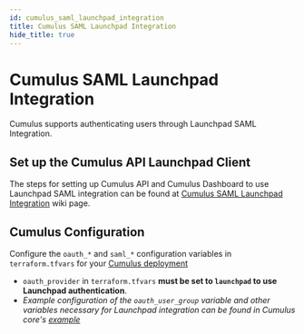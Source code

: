 ```yaml
---
id: cumulus_saml_launchpad_integration
title: Cumulus SAML Launchpad Integration
hide_title: true
---
```


# Cumulus SAML Launchpad Integration

Cumulus supports authenticating users through Launchpad SAML Integration.  

## Set up the Cumulus API Launchpad Client

The steps for setting up Cumulus API and Cumulus Dashboard to use Launchpad SAML integration can be found at [Cumulus SAML Launchpad Integration](https://wiki.earthdata.nasa.gov/display/CUMULUS/Cumulus+SAML+Launchpad+Integration) wiki page.

## Cumulus Configuration

Configure the `oauth_*` and `saml_*` configuration variables in `terraform.tfvars` for your [Cumulus deployment](../deployment/README.md#configure-and-deploy-the-cumulus-tf-root-module)

- `oauth_provider` in `terraform.tfvars` **must be set to `launchpad` to use Launchpad authentication**.
- _Example configuration of the `oauth_user_group` variable and other variables necessary for Launchpad integration can be found in Cumulus core's [example](https://github.com/nasa/cumulus/blob/master/example/deployments/sandbox.tfvars)_
